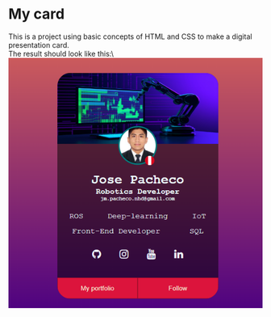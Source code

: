 # My card
This is a project using basic concepts of HTML and CSS to make a digital presentation card.\
The result should look like this:\\
![alt text](https://github.com/jimm21/my_own_card/blob/main/My%20card%202.png) 
